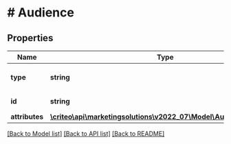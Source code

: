 # # Audience

## Properties

Name | Type | Description | Notes
------------ | ------------- | ------------- | -------------
**type** | **string** | the name of the entity type |
**id** | **string** | id of the Audience |
**attributes** | [**\criteo\api\marketingsolutions\v2022_07\Model\AudienceAttributes**](AudienceAttributes.md) |  |

[[Back to Model list]](../../README.md#models) [[Back to API list]](../../README.md#endpoints) [[Back to README]](../../README.md)
